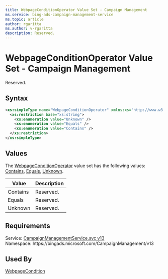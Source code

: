 ```yaml
---
title: WebpageConditionOperator Value Set - Campaign Management
ms.service: bing-ads-campaign-management-service
ms.topic: article
author: rgaritta
ms.author: v-rgaritta
description: Reserved.
---
```

# WebpageConditionOperator Value Set - Campaign Management
Reserved.

## Syntax
```xml
<xs:simpleType name="WebpageConditionOperator" xmlns:xs="http://www.w3.org/2001/XMLSchema">
  <xs:restriction base="xs:string">
    <xs:enumeration value="Unknown" />
    <xs:enumeration value="Equals" />
    <xs:enumeration value="Contains" />
  </xs:restriction>
</xs:simpleType>
```

## <a name="values"></a>Values

The [WebpageConditionOperator](webpageconditionoperator.md) value set has the following values: [Contains](#contains), [Equals](#equals), [Unknown](#unknown).

|Value|Description|
|-----------|---------------|
|<a name="contains"></a>Contains|Reserved.|
|<a name="equals"></a>Equals|Reserved.|
|<a name="unknown"></a>Unknown|Reserved.|

## Requirements
Service: [CampaignManagementService.svc v13](https://campaign.api.bingads.microsoft.com/Api/Advertiser/CampaignManagement/v13/CampaignManagementService.svc)  
Namespace: https\://bingads.microsoft.com/CampaignManagement/v13  

## Used By
[WebpageCondition](webpagecondition.md)  

